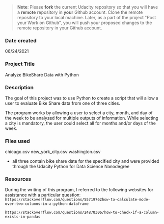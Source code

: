 >**Note**: Please **fork** the current Udacity repository so that you will have a **remote** repository in **your** Github account. Clone the remote repository to your local machine. Later, as a part of the project "Post your Work on Github", you will push your proposed changes to the remote repository in your Github account.

### Date created
06/24/2021

### Project Title
Analyze BikeShare Data with Python

### Description
The goal of this project was to use Python to create a script that will allow a user to evaluate Bike Share data from one of three cities.

The program works by allowing a user to select a city, month, and day of the week to be analyzed for multiple outputs of information. While selecting a city is mandatory, the user could select all for months and/or days of the week.

### Files used
chicago.csv
new_york_city.csv
washington.csv
- all three contain bike share date for the specified city and were provided through the Udacity Python for Data Science Nanodegree

### Resources

During the writing of this program, I referred to the following websites for assistance with a particular question:
`https://stackoverflow.com/questions/55719762how-to-calculate-mode-over-two-columns-in-a-python-dataframe`

`https://stackoverflow.com/questions/24870306/how-to-check-if-a-column-exists-in-pandas`

